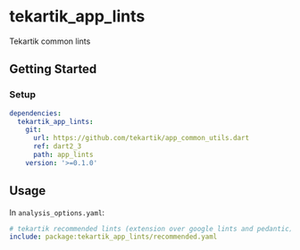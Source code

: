 # tekartik_app_lints

Tekartik common lints

## Getting Started

### Setup

```yaml
dependencies:
  tekartik_app_lints:
    git:
      url: https://github.com/tekartik/app_common_utils.dart
      ref: dart2_3
      path: app_lints
    version: '>=0.1.0'
```

## Usage

In `analysis_options.yaml`:

```yaml
# tekartik recommended lints (extension over google lints and pedantic)
include: package:tekartik_app_lints/recommended.yaml
```